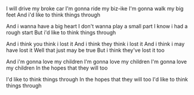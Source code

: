 I will drive my broke car
I'm gonna ride my biz-ike
I'm gonna walk my big feet
And i'd like to think things through

And i wanna have a big heart
I don't wanna play a small part
I know i had a rough start
But i'd like to think things through

And i think you think i lost it
And i think they think i lost it
And i think i may have lost it
Well that just may be true
But i think they've lost it too

And i'm gonna love my children
I'm gonna love my children
I'm gonna love my children
In the hopes that they will too

I'd like to think things through
In the hopes that they will too
I'd like to think things through


